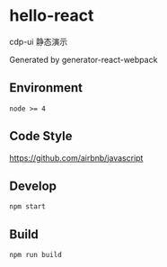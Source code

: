 # hello-react

cdp-ui 静态演示

Generated by generator-react-webpack

## Environment

```
node >= 4
```

## Code Style

https://github.com/airbnb/javascript

## Develop

```
npm start
```


## Build

```
npm run build
```
